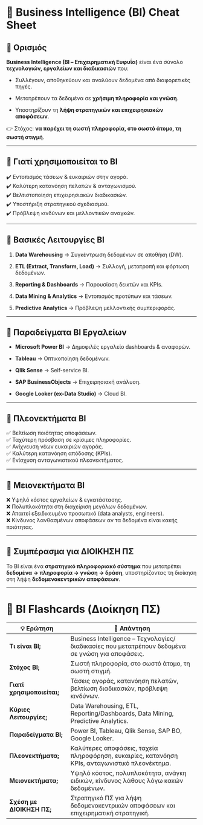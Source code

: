# 📌 Business Intelligence (BI) Cheat Sheet

## 🔹 Ορισμός

**Business Intelligence (BI – Επιχειρηματική Ευφυΐα)** είναι ένα σύνολο **τεχνολογιών, εργαλείων και διαδικασιών** που:

- Συλλέγουν, αποθηκεύουν και αναλύουν δεδομένα από διαφορετικές πηγές.

- Μετατρέπουν τα δεδομένα σε **χρήσιμη πληροφορία και γνώση**.

- Υποστηρίζουν τη **λήψη στρατηγικών και επιχειρησιακών αποφάσεων**.

👉 Στόχος: **να παρέχει τη σωστή πληροφορία, στο σωστό άτομο, τη σωστή στιγμή**.

---

## 🔹 Γιατί χρησιμοποιείται το BI

✔️ Εντοπισμός τάσεων & ευκαιριών στην αγορά.  
✔️ Καλύτερη κατανόηση πελατών & ανταγωνισμού.  
✔️ Βελτιστοποίηση επιχειρησιακών διαδικασιών.  
✔️ Υποστήριξη στρατηγικού σχεδιασμού.  
✔️ Πρόβλεψη κινδύνων και μελλοντικών αναγκών.

---

## 🔹 Βασικές Λειτουργίες BI

1. **Data Warehousing** → Συγκέντρωση δεδομένων σε αποθήκη (DW).

2. **ETL (Extract, Transform, Load)** → Συλλογή, μετατροπή και φόρτωση δεδομένων.

3. **Reporting & Dashboards** → Παρουσίαση δεικτών και KPIs.

4. **Data Mining & Analytics** → Εντοπισμός προτύπων και τάσεων.

5. **Predictive Analytics** → Πρόβλεψη μελλοντικής συμπεριφοράς.

---

## 🔹 Παραδείγματα BI Εργαλείων

- **Microsoft Power BI** → Δημοφιλές εργαλείο dashboards & αναφορών.

- **Tableau** → Οπτικοποίηση δεδομένων.

- **Qlik Sense** → Self-service BI.

- **SAP BusinessObjects** → Επιχειρησιακή ανάλυση.

- **Google Looker (ex-Data Studio)** → Cloud BI.

---

## 🔹 Πλεονεκτήματα BI

✅ Βελτίωση ποιότητας αποφάσεων.  
✅ Ταχύτερη πρόσβαση σε κρίσιμες πληροφορίες.  
✅ Ανίχνευση νέων ευκαιριών αγοράς.  
✅ Καλύτερη κατανόηση απόδοσης (KPIs).  
✅ Ενίσχυση ανταγωνιστικού πλεονεκτήματος.

---

## 🔹 Μειονεκτήματα BI

❌ Υψηλό κόστος εργαλείων & εγκατάστασης.  
❌ Πολυπλοκότητα στη διαχείριση μεγάλων δεδομένων.  
❌ Απαιτεί εξειδικευμένο προσωπικό (data analysts, engineers).  
❌ Κίνδυνος λανθασμένων αποφάσεων αν τα δεδομένα είναι κακής ποιότητας.

---

## 🔹 Συμπέρασμα για ΔΙΟΙΚΗΣΗ ΠΣ

Το BI είναι ένα **στρατηγικό πληροφοριακό σύστημα** που μετατρέπει **δεδομένα → πληροφορία → γνώση → δράση**, υποστηρίζοντας τη διοίκηση στη λήψη **δεδομενοκεντρικών αποφάσεων**.

---

# 📌 BI Flashcards (Διοίκηση ΠΣ)

| 💡 Ερώτηση                 | 📖 Απάντηση                                                                                      |
| -------------------------- | ------------------------------------------------------------------------------------------------ |
| **Τι είναι BI;**           | Business Intelligence – Τεχνολογίες/διαδικασίες που μετατρέπουν δεδομένα σε γνώση για αποφάσεις. |
| **Στόχος BI;**             | Σωστή πληροφορία, στο σωστό άτομο, τη σωστή στιγμή.                                              |
| **Γιατί χρησιμοποιείται;** | Τάσεις αγοράς, κατανόηση πελατών, βελτίωση διαδικασιών, πρόβλεψη κινδύνων.                       |
| **Κύριες Λειτουργίες;**    | Data Warehousing, ETL, Reporting/Dashboards, Data Mining, Predictive Analytics.                  |
| **Παραδείγματα BI;**       | Power BI, Tableau, Qlik Sense, SAP BO, Google Looker.                                            |
| **Πλεονεκτήματα;**         | Καλύτερες αποφάσεις, ταχεία πληροφόρηση, ευκαιρίες, κατανόηση KPIs, ανταγωνιστικό πλεονέκτημα.   |
| **Μειονεκτήματα;**         | Υψηλό κόστος, πολυπλοκότητα, ανάγκη ειδικών, κίνδυνος λάθους λόγω κακών δεδομένων.               |
| **Σχέση με ΔΙΟΙΚΗΣΗ ΠΣ;**  | Στρατηγικό ΠΣ για λήψη δεδομενοκεντρικών αποφάσεων και επιχειρηματική στρατηγική.                |
